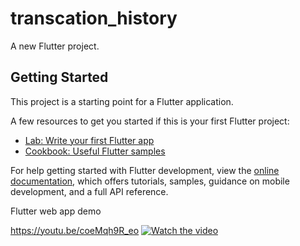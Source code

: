 # transcation_history

A new Flutter project.

## Getting Started

This project is a starting point for a Flutter application.

A few resources to get you started if this is your first Flutter project:

- [Lab: Write your first Flutter app](https://docs.flutter.dev/get-started/codelab)
- [Cookbook: Useful Flutter samples](https://docs.flutter.dev/cookbook)

For help getting started with Flutter development, view the
[online documentation](https://docs.flutter.dev/), which offers tutorials,
samples, guidance on mobile development, and a full API reference.

Flutter web app demo

https://youtu.be/coeMqh9R_eo
[![Watch the video](https://img.youtube.com/vi/coeMqh9R_eo/maxresdefault.jpg)](https://youtu.be/coeMqh9R_eo)


